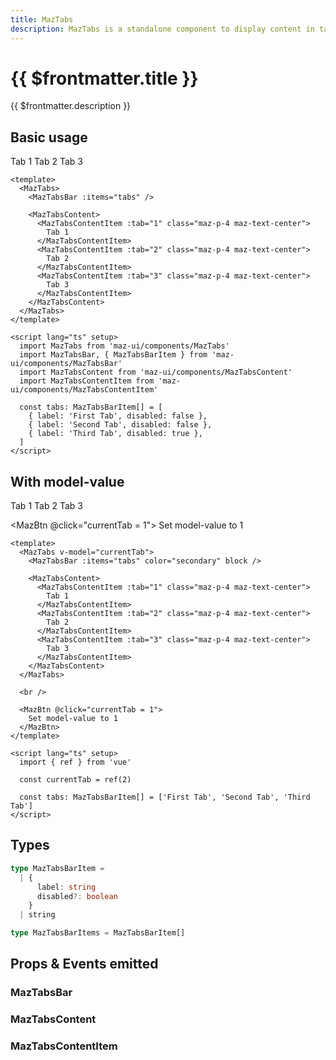 ```yaml
---
title: MazTabs
description: MazTabs is a standalone component to display content in tabs with animations
---
```


# {{ $frontmatter.title }}

{{ $frontmatter.description }}

## Basic usage

<MazTabs>
  <MazTabsBar :items="tabs" />

  <MazTabsContent>
    <MazTabsContentItem :tab="1" class="maz-p-4 maz-text-center">
      Tab 1
    </MazTabsContentItem>
    <MazTabsContentItem :tab="2" class="maz-p-4 maz-text-center">
      Tab 2
    </MazTabsContentItem>
    <MazTabsContentItem :tab="3" class="maz-p-4 maz-text-center">
      Tab 3
    </MazTabsContentItem>
  </MazTabsContent>
</MazTabs>

```vue
<template>
  <MazTabs>
    <MazTabsBar :items="tabs" />

    <MazTabsContent>
      <MazTabsContentItem :tab="1" class="maz-p-4 maz-text-center">
        Tab 1
      </MazTabsContentItem>
      <MazTabsContentItem :tab="2" class="maz-p-4 maz-text-center">
        Tab 2
      </MazTabsContentItem>
      <MazTabsContentItem :tab="3" class="maz-p-4 maz-text-center">
        Tab 3
      </MazTabsContentItem>
    </MazTabsContent>
  </MazTabs>
</template>

<script lang="ts" setup>
  import MazTabs from 'maz-ui/components/MazTabs'
  import MazTabsBar, { MazTabsBarItem } from 'maz-ui/components/MazTabsBar'
  import MazTabsContent from 'maz-ui/components/MazTabsContent'
  import MazTabsContentItem from 'maz-ui/components/MazTabsContentItem'

  const tabs: MazTabsBarItem[] = [
    { label: 'First Tab', disabled: false },
    { label: 'Second Tab', disabled: false },
    { label: 'Third Tab', disabled: true },
  ]
</script>
```

## With model-value

<MazTabs v-model="currentTab">
  <MazTabsBar :items="tabs2" color="secondary" block />

  <MazTabsContent>
    <MazTabsContentItem :tab="1" class="maz-p-4 maz-text-center">
      Tab 1
    </MazTabsContentItem>
    <MazTabsContentItem :tab="2" class="maz-p-4 maz-text-center">
      Tab 2
    </MazTabsContentItem>
    <MazTabsContentItem :tab="3" class="maz-p-4 maz-text-center">
      Tab 3
    </MazTabsContentItem>
  </MazTabsContent>
</MazTabs>

<br />

<MazBtn @click="currentTab = 1">
  Set model-value to 1
</MazBtn>

```vue
<template>
  <MazTabs v-model="currentTab">
    <MazTabsBar :items="tabs" color="secondary" block />

    <MazTabsContent>
      <MazTabsContentItem :tab="1" class="maz-p-4 maz-text-center">
        Tab 1
      </MazTabsContentItem>
      <MazTabsContentItem :tab="2" class="maz-p-4 maz-text-center">
        Tab 2
      </MazTabsContentItem>
      <MazTabsContentItem :tab="3" class="maz-p-4 maz-text-center">
        Tab 3
      </MazTabsContentItem>
    </MazTabsContent>
  </MazTabs>

  <br />

  <MazBtn @click="currentTab = 1">
    Set model-value to 1
  </MazBtn>
</template>

<script lang="ts" setup>
  import { ref } from 'vue'

  const currentTab = ref(2)

  const tabs: MazTabsBarItem[] = ['First Tab', 'Second Tab', 'Third Tab']
</script>
```

<script lang="ts" setup>
  import { ref } from 'vue'

  const currentTab = ref(2)

  const tabs: MazTabsBarItem[] = [
    { label: 'First Tab', disabled: false },
    { label: 'Second Tab', disabled: false },
    { label: 'Third Tab', disabled: true },
  ]

  const tabs2: MazTabsBarItem[] = ['First Tab', 'Second Tab', 'Third Tab']
</script>

## Types

```ts
type MazTabsBarItem =
  | {
      label: string
      disabled?: boolean
    }
  | string

type MazTabsBarItems = MazTabsBarItem[]
```

## Props & Events emitted

### MazTabsBar

<!--@include: ./../.vitepress/generated-docs/maz-tabs-bar.doc.md-->

### MazTabsContent

<!--@include: ./../.vitepress/generated-docs/maz-tabs-content.doc.md-->

### MazTabsContentItem

<!--@include: ./../.vitepress/generated-docs/maz-tabs-content-item.doc.md-->
